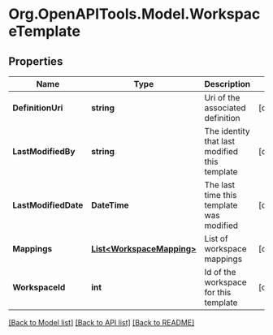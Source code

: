 # Org.OpenAPITools.Model.WorkspaceTemplate

## Properties

Name | Type | Description | Notes
------------ | ------------- | ------------- | -------------
**DefinitionUri** | **string** | Uri of the associated definition | [optional] 
**LastModifiedBy** | **string** | The identity that last modified this template | [optional] 
**LastModifiedDate** | **DateTime** | The last time this template was modified | [optional] 
**Mappings** | [**List&lt;WorkspaceMapping&gt;**](WorkspaceMapping.md) | List of workspace mappings | [optional] 
**WorkspaceId** | **int** | Id of the workspace for this template | [optional] 

[[Back to Model list]](../README.md#documentation-for-models) [[Back to API list]](../README.md#documentation-for-api-endpoints) [[Back to README]](../README.md)

